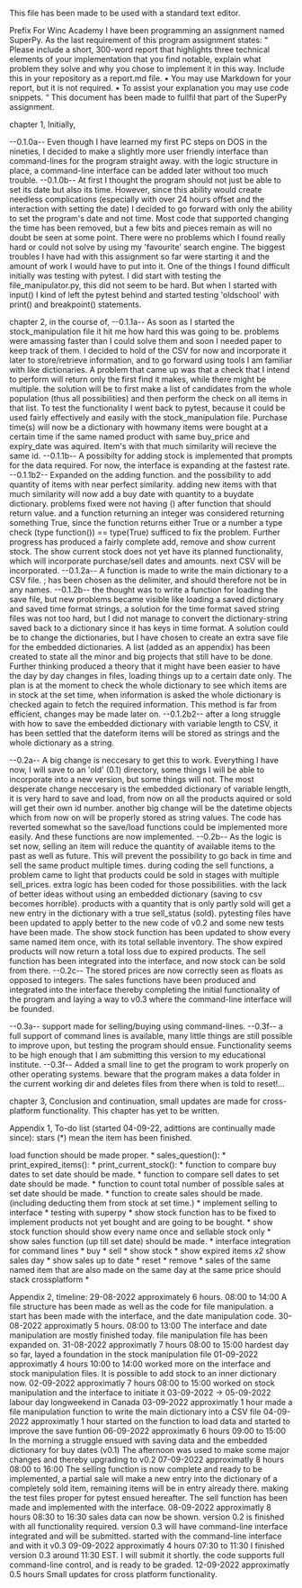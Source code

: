 This file has been made to be used with a standard text editor.

Prefix
For Winc Academy I have been programming an assignment named SuperPy.
As the last requirement of this program assignment states:
“
Please include a short, 300-word report that highlights three technical elements of your implementation that you find notable, explain what problem they solve and why you chose to implement it in this way. Include this in your repository as a report.md file.
•	You may use Markdown for your report, but it is not required.
•	To assist your explanation you may use code snippets.
“
This document has been made to fullfil that part of the SuperPy assignment.


chapter 1, 
Initially,

--0.1.0a-- Even though I have learned my first PC steps on DOS in the nineties, I decided to make a slightly more user friendly interface than command-lines for the program straight away. with the logic structure in place, a command-line interface can be added later without too much trouble.
--0.1.0b-- At first I thought the program should not just be able to set its date but also its time. However, since this ability would create needless complications (especially with over 24 hours offset and the interaction with setting the date) I decided to go forward with only the ability to set the program's date and not time. Most code that supported changing the time has been removed, but a few bits and pieces remain as will no doubt be seen at some point.
There were no problems which I found really hard or could not solve by using my 'favourite' search engine. The biggest troubles I have had with this assignment so far were starting it and the amount of work I would have to put into it.
One of the things I found difficult initially was testing with pytest. I did start with testing the file_manipulator.py, this did not seem to be hard. But when I started with input() I kind of left the pytest behind and started testing 'oldschool' with print() and breakpoint() statements.  


chapter 2,
in the course of,
--0.1.1a-- As soon as I started the stock_manipulation file it hit me how hard this was going to be. problems were amassing faster than I could solve them and soon I needed paper to keep track of them. I decided to hold of the CSV for now and incorporate it later to store/retrieve information, and to go forward using tools I am familiar with like dictionaries. 
A problem that came up was that a check that I intend to perform will return only the first find it makes, while there might be multiple. the solution will be to first make a list of candidates from the whole population (thus all possibilities) and then perform the check on all items in that list. 
To test the functionality I went back to pytest, because it could be used fairly effectively and easily with the stock_manipulation file.
Purchase time(s) will now be a dictionary with howmany items were bought at a certain time if the same named product with same buy_price and expiry_date was aquired. Item's with that much similarity will recieve the same id.
--0.1.1b-- A possibilty for adding stock is implemented that prompts for the data required.
For now, the interface is expanding at the fastest rate.
--0.1.1b2-- Expanded on the adding function. and the possibility to add quantity of items with near perfect similarity. adding new items with that much similarity will now add a buy date with quantity to a buydate dictionary.
problems fixed were not having () after function that should return value. and a function returning an integer was considered returning something True, since the function returns either True or a number a type check (type function()) == type(True) sufficed to fix the problem.
Further progress has produced a fairly complete add, remove and show current stock. The show current stock does not yet have its planned functionality, which will incorporate purchase/sell dates and amounts.
next CSV will be incorporated. 
--0.1.2a-- A function is made to write the main dictionary to a CSV file. ; has been chosen as the delimiter, and should therefore not be in any names.
--0.1.2b-- the thought was to write a function for loading the save file, but new problems became visible like loading a saved dictionary and saved time format strings, a solution for the time format saved string files was not too hard, but I did not manage to convert the dictionary-string saved back to a dictionary since it has keys in time format. A solution could be to change the dictionaries, but I have chosen to create an extra save file for the embedded dictionaries. 
A list (added as an appendix) has been created to state all the minor and big projects that still have to be done.
Further thinking produced a theory that it might have been easier to have the day by day changes in files, loading things up to a certain date only.
The plan is at the moment to check the whole dictionary to see which items are in stock at the set time, when information is asked the whole dictionary is checked again to fetch the required information. This method is far from efficient, changes may be made later on.
--0.1.2b2-- 
after a long struggle with how to save the embedded dictionary with variable length to CSV, it has been settled that the dateform items will be stored as strings and the whole dictionary as a string.

--0.2a--
A big change is neccesary to get this to work. Everything I have now, I will save to an 'old' (0.1) directory, some things I will be able to incorporate into a new version, but some things will not. 
The most desperate change neccesary is the embedded dictionary of variable length, it is very hard to save and load, from now on all the products aquired or sold will get their own id number. another big change will be the datetime objects which from now on will be properly stored as string values.
The code has reverted somewhat so the save/load functions could be implemented more easily. And these functions are now implemented.
--0.2b--
As the logic is set now, selling an item will reduce the quantity of available items to the past as well as future. This will prevent the possibility to go back in time and sell the same product multiple times.
during coding the sell functions, a problem came to light that products could be sold in stages with multiple sell_prices. extra logic has been coded for those possibilities. with the lack of better ideas without using an embedded dictionary (saving to csv becomes horrible). products with a quantity that is only partly sold will get a new entry in the dictionary with a true sell_status (sold).
pytesting files have been updated to apply better to the new code of v0.2 and some new tests have been made. 
The show stock function has been updated to show every same named item once, with its total sellable inventory.
The show expired products will now return a total loss due to expired products.
The sell function has been integrated into the interface, and now stock can be sold from there.
--0.2c--
The stored prices are now correctly seen as floats as opposed to integers.
The sales functions have been produced and integrated into the interface thereby completing the initial functionality of the program and laying a way to v0.3 where the command-line interface will be founded.

--0.3a--
support made for selling/buying using command-lines.
--0.3f--
a full support of command lines is available, many little things are still possible to improve upon, but testing the program should ensue.
Functionality seems to be high enough that I am submitting this version to my educational institute.
--0.3f-- 
Added a small line to get the program to work properly on other operating systems.
beware that the program makes a data folder in the current working dir and deletes files from there when is told to reset!...


chapter 3,
Conclusion and continuation,
small updates are made for cross-platform functionality.
This chapter has yet to be written.


Appendix 1,
To-do list (started 04-09-22, adittions are continually made since):
stars (*) mean the item has been finished.

load function should be made proper. *
sales_question(): *
print_expired_items(): *
print_current_stock(): *
function to compare buy dates to set date should be made. *
function to compare sell dates to set date should be made. *
function to count total number of possible sales at set date should be made. *
function to create sales should be made. (including deducting them from stock at set time.) *
implement selling to interface *
testing with superpy *
show stock function has to be fixed to implement products not yet bought and are going to be bought. *
show stock function should show every name once and sellable stock only *
show sales function (up till set date) should be made. *
interface integration for command lines *
    buy *
    sell *
    show stock *
    show expired items *x2*
    show sales day *
    show sales up to date *
    reset *
    remove *
sales of the same named item that are also made on the same day at the same price should stack 
crossplatform *
    

Appendix 2,
timeline:
29-08-2022 approximately 6 hours. 08:00 to 14:00
A file structure has been made as well as the code for file manipulation. a start has been made with the interface, and the date manipulation code. 
30-08-2022 approximatly 5 hours. 08:00 to 13:00
The interface and date manipulation are mostly finished today. file manipulation file has been expanded on.
31-08-2022 approximatly 7 hours 08:00 to 15:00
hardest day so far, layed a foundation in the stock manipulation file
01-09-2022 approximatly 4 hours 10:00 to 14:00
worked more on the interface and stock manipulation files. It is possible to add stock to an inner dictionary now.
02-09-2022 approximatly 7 hours 08:00 to 15:00
worked on stock manipulation and the interface to initiate it
03-09-2022 -> 05-09-2022 labour day longweekend in Canada
03-09-2022 approximatly 1 hour 
made a file manipulation function to write the main dictionary into a CSV file
04-09-2022 approximatly 1 hour
started on the function to load data and started to improve the save funtion
06-09-2022 approximatly 6 hours 09:00 to 15:00
In the morning a struggle ensued with saving data and the embedded dictionary for buy dates (v0.1)
The afternoon was used to make some major changes and thereby upgrading to v0.2
07-09-2022 approximatly 8 hours 08:00 to 16:00
The selling function is now complete and ready to be implemented, a partial sale will make a new entry into the dictionary of a completely sold item, remaining items will be in entry already there.
making the test files proper for pytest ensued hereafter.
The sell function has been made and implemented with the interface.
08-09-2022 approximatly 8 hours 08:30 to 16:30
sales data can now be shown.
version 0.2 is finished with all functionality required. version 0.3 will have command-line interface integrated and will be submitted.
started with the command-line interface and with it v0.3
09-09-2022 approximatly 4 hours 07:30 to 11:30
I finished version 0.3 around 11:30 EST. I will submit it shortly. the code supports full command-line control, and is ready to be graded.
12-09-2022 approximatly 0.5 hours
Small updates for cross platform functionality.